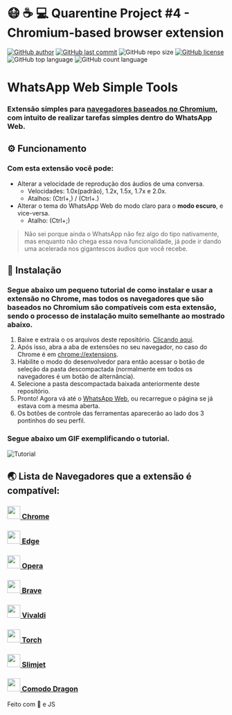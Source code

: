 # :mask: :coffee: :computer: Quarentine Project #4 - Chromium-based browser extension
[![GitHub author](https://img.shields.io/badge/author-lucas26xd-green?style=flat-square)](https://github.com/lucas26xd)
[![GitHub last commit](https://img.shields.io/github/last-commit/lucas26xd/WhatsApp-Simple-Tools?color=green&style=flat-square)](../../commits/master)
![GitHub repo size](https://img.shields.io/github/repo-size/lucas26xd/WhatsApp-Simple-Tools?color=green&style=flat-square)
[![GitHub license](https://img.shields.io/github/license/lucas26xd/WhatsApp-Simple-Tools?color=green&style=flat-square)](LICENSE)
![GitHub top language](https://img.shields.io/github/languages/top/lucas26xd/WhatsApp-Simple-Tools?color=green&style=flat-square)
![GitHub count language](https://img.shields.io/github/languages/count/lucas26xd/WhatsApp-Simple-Tools?color=green&style=flat-square)
# WhatsApp Web Simple Tools
###  Extensão simples para [navegadores baseados no Chromium](#lista), com intuito de realizar tarefas simples dentro do WhatsApp Web.

## ⚙️ Funcionamento
### Com esta extensão você pode:
 - Alterar a velocidade de reprodução dos áudios de uma conversa.
    - Velocidades: 1.0x(padrão), 1.2x, 1.5x, 1.7x e 2.0x. 
    - Atalhos: (Ctrl+,) / (Ctrl+.)
 - Alterar o tema do WhatsApp Web do modo claro para o **modo escuro**, e vice-versa.
    - Atalho: (Ctrl+;)

> Não sei porque ainda o WhatsApp não fez algo do tipo nativamente, mas enquanto não chega essa nova funcionalidade, já pode ir dando uma acelerada nos gigantescos áudios que você recebe.

## 🔨 Instalação
### Segue abaixo um pequeno tutorial de como instalar e usar a extensão no Chrome, mas todos os navegadores que são baseados no Chromium são compatíveis com esta extensão, sendo o processo de instalação muito semelhante ao mostrado abaixo.

 1. Baixe e extraia o os arquivos deste repositório. [Clicando aqui](https://github.com/lucas26xd/WhatsApp-Simple-Tools/raw/master/WhatsApp-Simple-Tools.zip).
 2. Após isso, abra a aba de extensões no seu navegador, no caso do Chrome é em [chrome://extensions](chrome://extensions).
 3. Habilite o modo do desenvolvedor para então acessar o botão de seleção da pasta descompactada (normalmente em todos os navegadores é um botão de alternância).
 4. Selecione a pasta descompactada baixada anteriormente deste repositório.
 5. Pronto! Agora vá até o [WhatsApp Web](https://web.whatsapp.com/), ou recarregue o página se já estava com a mesma aberta.
 6. Os botões de controle das ferramentas aparecerão ao lado dos 3 pontinhos do seu perfil.

### Segue abaixo um GIF exemplificando o tutorial.
![Tutorial](https://github.com/lucas26xd/WhatsApp-Simple-Tools/blob/master/Instala%C3%A7%C3%A3o%20extens%C3%A3o.gif?raw=true)

## <a name="lista"></a>🌏 Lista de Navegadores que a extensão é compatível:
### <a href="https://www.google.com.br/chrome/"> <img src="https://www.google.com/chrome/static/images/chrome-logo.svg" width=30> Chrome </a>
### <a href="https://www.microsoft.com/pt-br/edge"> <img src="https://img-prod-cms-rt-microsoft-com.akamaized.net/cms/api/am/imageFileData/RE4nqTh" width=30> Edge </a>
### <a href="https://www.opera.com/pt-br"> <img src="https://cdn-production-opera-website.operacdn.com/staticfiles/assets/images/favicon/favicon-32x32.d80e4bdc6a9f.png" width=30> Opera </a>
### <a href="https://brave.com/"> <img src="https://brave.com/wp-content/uploads/2018/02/cropped-brave_appicon_release-32x32.png" width=30> Brave </a>
### <a href="https://vivaldi.com/pt-br/"> <img src="https://vivaldi.com/wp-content/uploads/cropped-favicon-32x32.png" width=30> Vivaldi </a>
### <a href="https://torchbrowser.com/"> <img src="https://www.techspot.com/images2/downloads/topdownload/2014/05/Torch-Browser.png" width=30> Torch </a>
### <a href="https://www.slimjet.com/pt/"> <img src="https://www.slimjet.com/images/slimjet%20logo.png" width=30> Slimjet </a>
### <a href="https://www.comodo.com/email/browsers-toolbars/browser.php?track=16208&af=16208"> <img src="https://www.comodo.com/home/browsers-toolbars/images/dragon-both.png" width=30> Comodo Dragon </a>

Feito com 💙 e JS
